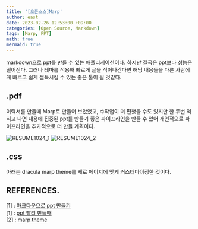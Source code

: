```yaml
---
title: '[오픈소스]Marp'
author: east
date: 2023-02-26 12:53:00 +09:00
categories: [Open Source, Markdown]
tags: [Marp, PPT]
math: true
mermaid: true
---
```


markdown으로 ppt를 만들 수 있는 애플리케이션이다. 하지만 결국은 ppt보다 성능은 떨어진다. 그러나 테마를 적용해 빠르게 글을 적어나간다면 해당 내용들을 다른 사람에게 빠르고 쉽게 설득시킬 수 있는 좋은 툴이 될 것같다.

## .pdf
이력서를 만들때 Marp로 만들어 보았었고, 수작업이 더 편했을 수도 있지만 한 두번 익히고 나면 내용에 집중된 ppt를 만들기 좋은 파이프라인을 만들 수 있어 개인적으로 파이프라인을 추가적으로 더 만들 계획이다.

![RESUME1024_1](https://user-images.githubusercontent.com/77319450/236867665-4338fdec-5ec5-449a-ab8a-ddde1b59ee19.jpg)
![RESUME1024_2](https://user-images.githubusercontent.com/77319450/236867651-3f16ea48-0f76-4c9a-acc2-e5921f10c5c0.jpg)


## .css

아래는 dracula marp theme를 세로 페이지에 맞게 커스터마이징한 것이다.

<script src="https://gist.github.com/eastk1te/5895f78079c20b4c0772f4dd2a51ca43.js"></script>


## REFERENCES.

[1] : [마크다운으로 ppt 만들기](https://programming119.tistory.com/264)  
[1] : [ppt 빨리 만들때](https://www.youtube.com/watch?v=eFnPoyIYbuk&list=WL&index=1)  
[2] : [marp theme](https://marpit.marp.app/theme-css)
